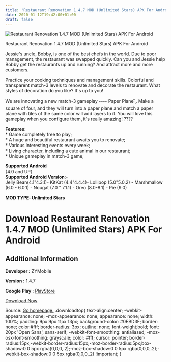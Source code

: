 ```yaml
---
title: 'Restaurant Renovation 1.4.7 MOD (Unlimited Stars) APK For Android'
date: 2020-01-12T19:42:00+01:00
draft: false
---
```


![Restaurant Renovation 1.4.7 MOD (Unlimited Stars) APK For Android](https://i2.wp.com/apkhome.net/wp-content/uploads/2020/01/Restaurant-Renovation-1.4.7-MOD-Unlimited-Stars.jpg "Restaurant Renovation 1.4.7 MOD (Unlimited Stars) APK For Android")

  

Restaurant Renovation 1.4.7 MOD (Unlimited Stars) APK For Android

Jessie's uncle, Bobby, is one of the best chefs in the world. Due to poor management, the restaurant was swapped quickly. Can you and Jessie help Bobby get the restaurants up and running? And attract more and more customers.

Practice your cooking techniques and management skills. Colorful and transparent match-3 levels to renovate and decorate the restaurant. What styles of decoration do you like? It's up to you!

We are innovating a new match-3 gameplay ---- Paper Planeï¸. Make a square of four, and they will turn into a paper plane and match a paper plane with tiles of the same color will add layers to it. You will love this gameplay when you configure them, it's really amazing! ????

**Features:**  
\* Game completely free to play;  
\* A huge and beautiful restaurant awaits you to renovate;  
\* Various interesting events every week;  
\* Living character, including a cute animal in our restaurant;  
\* Unique gameplay in match-3 game;

**Supported Android**  
{4.0 and UP}  
**Supported Android Version**:-  
Jelly Bean(4.1"4.3.1)- KitKat (4.4"4.4.4)- Lollipop (5.0"5.0.2) - Marshmallow (6.0 - 6.0.1) - Nougat (7.0 " 7.1.1) - Oreo (8.0-8.1) - Pie (9.0)

**MOD TYPE: Unlimited Stars**

Download Restaurant Renovation 1.4.7 MOD (Unlimited Stars) APK For Android
==========================================================================

Additional Information
----------------------

**Developer :** ZYMobile

**Version :** 1.4.7

**Google Play :** [PlayStore](https://play.google.com/store/apps/details?id=com.zymobile.restaurant)

  

[Download Now](https://store4app.co/post/restaurant-renovation-1-4-7-mod-unlimited-stars-apk-for-android_1578854439)

  
Source: [Go homepage.](https://store4app.co/post/restaurant-renovation-1-4-7-mod-unlimited-stars-apk-for-android_1578854439) .downloadtop{ text-align:center; -webkit-appearance: none; -moz-appearance: none; appearance: none; width: 100%; padding: 9px 9px 11px 13px; background-color: #0EBD3F; border: none; color:#fff; border-radius: 3px; outline: none; font-weight;bold; font: 20px 'Open Sans', sans-serif; -webkit-font-smoothing: antialiased; -moz-osx-font-smoothing: grayscale; color: #fff; cursor: pointer; border-radius:15px;-webkit-border-radius:15px;-moz-border-radius:5px;box-shadow:0 0 5px rgba(0,0,0,.2);-moz-box-shadow:0 0 5px rgba(0,0,0,.2);-webkit-box-shadow:0 0 5px rgba(0,0,0,.2) !important; }